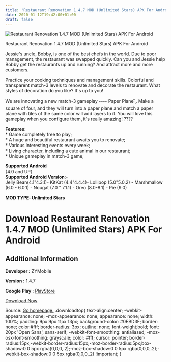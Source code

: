 ```yaml
---
title: 'Restaurant Renovation 1.4.7 MOD (Unlimited Stars) APK For Android'
date: 2020-01-12T19:42:00+01:00
draft: false
---
```


![Restaurant Renovation 1.4.7 MOD (Unlimited Stars) APK For Android](https://i2.wp.com/apkhome.net/wp-content/uploads/2020/01/Restaurant-Renovation-1.4.7-MOD-Unlimited-Stars.jpg "Restaurant Renovation 1.4.7 MOD (Unlimited Stars) APK For Android")

  

Restaurant Renovation 1.4.7 MOD (Unlimited Stars) APK For Android

Jessie's uncle, Bobby, is one of the best chefs in the world. Due to poor management, the restaurant was swapped quickly. Can you and Jessie help Bobby get the restaurants up and running? And attract more and more customers.

Practice your cooking techniques and management skills. Colorful and transparent match-3 levels to renovate and decorate the restaurant. What styles of decoration do you like? It's up to you!

We are innovating a new match-3 gameplay ---- Paper Planeï¸. Make a square of four, and they will turn into a paper plane and match a paper plane with tiles of the same color will add layers to it. You will love this gameplay when you configure them, it's really amazing! ????

**Features:**  
\* Game completely free to play;  
\* A huge and beautiful restaurant awaits you to renovate;  
\* Various interesting events every week;  
\* Living character, including a cute animal in our restaurant;  
\* Unique gameplay in match-3 game;

**Supported Android**  
{4.0 and UP}  
**Supported Android Version**:-  
Jelly Bean(4.1"4.3.1)- KitKat (4.4"4.4.4)- Lollipop (5.0"5.0.2) - Marshmallow (6.0 - 6.0.1) - Nougat (7.0 " 7.1.1) - Oreo (8.0-8.1) - Pie (9.0)

**MOD TYPE: Unlimited Stars**

Download Restaurant Renovation 1.4.7 MOD (Unlimited Stars) APK For Android
==========================================================================

Additional Information
----------------------

**Developer :** ZYMobile

**Version :** 1.4.7

**Google Play :** [PlayStore](https://play.google.com/store/apps/details?id=com.zymobile.restaurant)

  

[Download Now](https://store4app.co/post/restaurant-renovation-1-4-7-mod-unlimited-stars-apk-for-android_1578854439)

  
Source: [Go homepage.](https://store4app.co/post/restaurant-renovation-1-4-7-mod-unlimited-stars-apk-for-android_1578854439) .downloadtop{ text-align:center; -webkit-appearance: none; -moz-appearance: none; appearance: none; width: 100%; padding: 9px 9px 11px 13px; background-color: #0EBD3F; border: none; color:#fff; border-radius: 3px; outline: none; font-weight;bold; font: 20px 'Open Sans', sans-serif; -webkit-font-smoothing: antialiased; -moz-osx-font-smoothing: grayscale; color: #fff; cursor: pointer; border-radius:15px;-webkit-border-radius:15px;-moz-border-radius:5px;box-shadow:0 0 5px rgba(0,0,0,.2);-moz-box-shadow:0 0 5px rgba(0,0,0,.2);-webkit-box-shadow:0 0 5px rgba(0,0,0,.2) !important; }